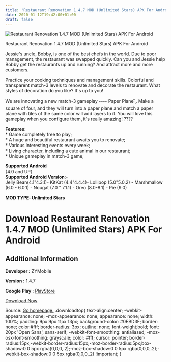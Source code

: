 ```yaml
---
title: 'Restaurant Renovation 1.4.7 MOD (Unlimited Stars) APK For Android'
date: 2020-01-12T19:42:00+01:00
draft: false
---
```


![Restaurant Renovation 1.4.7 MOD (Unlimited Stars) APK For Android](https://i2.wp.com/apkhome.net/wp-content/uploads/2020/01/Restaurant-Renovation-1.4.7-MOD-Unlimited-Stars.jpg "Restaurant Renovation 1.4.7 MOD (Unlimited Stars) APK For Android")

  

Restaurant Renovation 1.4.7 MOD (Unlimited Stars) APK For Android

Jessie's uncle, Bobby, is one of the best chefs in the world. Due to poor management, the restaurant was swapped quickly. Can you and Jessie help Bobby get the restaurants up and running? And attract more and more customers.

Practice your cooking techniques and management skills. Colorful and transparent match-3 levels to renovate and decorate the restaurant. What styles of decoration do you like? It's up to you!

We are innovating a new match-3 gameplay ---- Paper Planeï¸. Make a square of four, and they will turn into a paper plane and match a paper plane with tiles of the same color will add layers to it. You will love this gameplay when you configure them, it's really amazing! ????

**Features:**  
\* Game completely free to play;  
\* A huge and beautiful restaurant awaits you to renovate;  
\* Various interesting events every week;  
\* Living character, including a cute animal in our restaurant;  
\* Unique gameplay in match-3 game;

**Supported Android**  
{4.0 and UP}  
**Supported Android Version**:-  
Jelly Bean(4.1"4.3.1)- KitKat (4.4"4.4.4)- Lollipop (5.0"5.0.2) - Marshmallow (6.0 - 6.0.1) - Nougat (7.0 " 7.1.1) - Oreo (8.0-8.1) - Pie (9.0)

**MOD TYPE: Unlimited Stars**

Download Restaurant Renovation 1.4.7 MOD (Unlimited Stars) APK For Android
==========================================================================

Additional Information
----------------------

**Developer :** ZYMobile

**Version :** 1.4.7

**Google Play :** [PlayStore](https://play.google.com/store/apps/details?id=com.zymobile.restaurant)

  

[Download Now](https://store4app.co/post/restaurant-renovation-1-4-7-mod-unlimited-stars-apk-for-android_1578854439)

  
Source: [Go homepage.](https://store4app.co/post/restaurant-renovation-1-4-7-mod-unlimited-stars-apk-for-android_1578854439) .downloadtop{ text-align:center; -webkit-appearance: none; -moz-appearance: none; appearance: none; width: 100%; padding: 9px 9px 11px 13px; background-color: #0EBD3F; border: none; color:#fff; border-radius: 3px; outline: none; font-weight;bold; font: 20px 'Open Sans', sans-serif; -webkit-font-smoothing: antialiased; -moz-osx-font-smoothing: grayscale; color: #fff; cursor: pointer; border-radius:15px;-webkit-border-radius:15px;-moz-border-radius:5px;box-shadow:0 0 5px rgba(0,0,0,.2);-moz-box-shadow:0 0 5px rgba(0,0,0,.2);-webkit-box-shadow:0 0 5px rgba(0,0,0,.2) !important; }